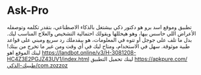 # Ask-Pro
تطبيق وموقع اسد برو هو دكتور ذكي بيشتغل بالذكاء الاصطناعي، بتقدر تكلمه وتوصفله الأعراض اللي حاسس بيها، وهو هيحللها ويقولك احتمالية التشخيص والعلاج المناسب ليك. بدل ما تلف على جوجل أو تتوه في المعلومات، هو بيقدملك رد سريع ومبني على قواعد طبية موثوقة. سهل في الاستخدام، ومتاح ليك في أي وقت ومن غير ما تخرج من بيتك!
لينك الموقع اهو https://landbot.online/v3/H-3081208-HC4Z3E2PGJZ43UV1/index.html
لينك تحميل التطبيق https://apkpure.com/طبيبك-الذكي/com.zozzoz
